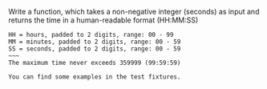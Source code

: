 Write a function, which takes a non-negative integer (seconds) as input and returns the time in a human-readable format (HH:MM:SS)

```
HH = hours, padded to 2 digits, range: 00 - 99
MM = minutes, padded to 2 digits, range: 00 - 59
SS = seconds, padded to 2 digits, range: 00 - 59
~~~
The maximum time never exceeds 359999 (99:59:59)

You can find some examples in the test fixtures.
```
